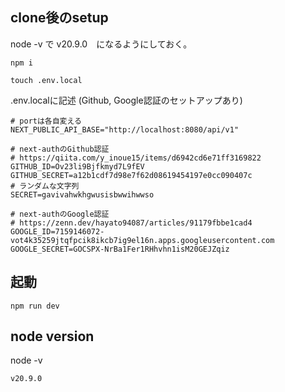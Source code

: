 ## clone後のsetup
node -v で v20.9.0　になるようにしておく。
```
npm i
```
```
touch .env.local
```
.env.localに記述 (Github, Google認証のセットアップあり)
```
# portは各自変える
NEXT_PUBLIC_API_BASE="http://localhost:8080/api/v1"

# next-authのGithub認証
# https://qiita.com/y_inoue15/items/d6942cd6e71ff3169822
GITHUB_ID=Ov23li9Bjfkmyd7L9fEV
GITHUB_SECRET=a12b1cdf7d98e7f62d08619454197e0cc090407c
# ランダムな文字列
SECRET=gavivahwkhgwusisbwwihwwso

# next-authのGoogle認証
# https://zenn.dev/hayato94087/articles/91179fbbe1cad4
GOOGLE_ID=7159146072-vot4k35259jtqfpcik8ikcb7ig9el16n.apps.googleusercontent.com
GOOGLE_SECRET=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
```

## 起動

```
npm run dev
```

## node version

node -v

```
v20.9.0
```